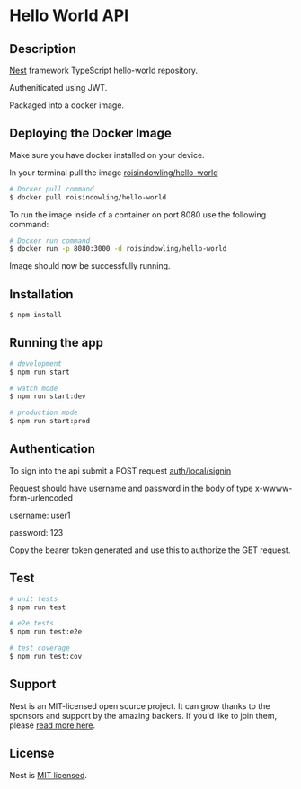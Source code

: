 # Hello World API
## Description

[Nest](https://github.com/nestjs/nest) framework TypeScript hello-world repository.

Autheniticated using JWT.

Packaged into a docker image.

## Deploying the Docker Image
Make sure you have docker installed on your device.

In your terminal pull the image [roisindowling/hello-world](https://hub.docker.com/r/roisindowling/hello-world)
```bash
# Docker pull command
$ docker pull roisindowling/hello-world
```
To run the image inside of a container on port 8080 use the following command:
```bash
# Docker run command
$ docker run -p 8080:3000 -d roisindowling/hello-world
```

Image should now be successfully running.

## Installation

```bash
$ npm install
```

## Running the app

```bash
# development
$ npm run start

# watch mode
$ npm run start:dev

# production mode
$ npm run start:prod
```
## Authentication

To sign into the api submit a POST request [auth/local/signin](http://localhost:8080/auth/local/signin)

Request should have username and password in the body of type x-wwww-form-urlencoded

username: user1

password: 123

Copy the bearer token generated and use this to authorize the GET request.

## Test

```bash
# unit tests
$ npm run test

# e2e tests
$ npm run test:e2e

# test coverage
$ npm run test:cov
```

## Support

Nest is an MIT-licensed open source project. It can grow thanks to the sponsors and support by the amazing backers. If you'd like to join them, please [read more here](https://docs.nestjs.com/support).


## License

Nest is [MIT licensed](LICENSE).
